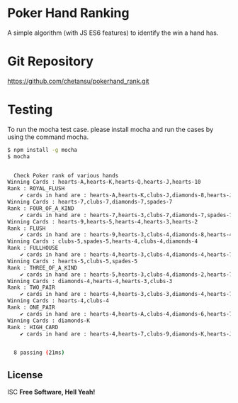 # Poker Hand Ranking
A simple algorithm (with JS ES6 features) to identify the win a hand has.

# Git Repository
https://github.com/chetansu/pokerhand_rank.git

# Testing
To run the mocha test case. please install mocha and run the cases by using the command mocha.
```sh
$ npm install -g mocha
$ mocha


  Check Poker rank of various hands
Winning Cards : hearts-A,hearts-K,hearts-Q,hearts-J,hearts-10
Rank : ROYAL_FLUSH
    ✔ cards in hand are : hearts-A,hearts-K,clubs-J,diamonds-8,hearts-J,hearts-Q,hearts-10
Winning Cards : hearts-7,clubs-7,diamonds-7,spades-7
Rank : FOUR_OF_A_KIND
    ✔ cards in hand are : hearts-7,hearts-3,clubs-7,diamonds-7,spades-7,hearts-5,spades-4
Winning Cards : hearts-9,hearts-5,hearts-4,hearts-3,hearts-2
Rank : FLUSH
    ✔ cards in hand are : hearts-9,hearts-3,clubs-4,diamonds-8,hearts-4,hearts-5,hearts-2
Winning Cards : clubs-5,spades-5,hearts-4,clubs-4,diamonds-4
Rank : FULLHOUSE
    ✔ cards in hand are : hearts-4,hearts-3,clubs-4,diamonds-4,hearts-7,clubs-5,spades-5
Winning Cards : hearts-5,clubs-5,spades-5
Rank : THREE_OF_A_KIND
    ✔ cards in hand are : hearts-5,hearts-3,clubs-4,diamonds-2,hearts-7,clubs-5,spades-5
Winning Cards : diamonds-4,hearts-4,hearts-3,clubs-3
Rank : TWO_PAIR
    ✔ cards in hand are : hearts-4,hearts-3,clubs-3,diamonds-4,hearts-7,clubs-9,spades-5
Winning Cards : hearts-4,clubs-4
Rank : ONE_PAIR
    ✔ cards in hand are : hearts-4,hearts-A,clubs-4,diamonds-6,hearts-7,clubs-9,spades-5
Winning Cards : diamonds-K
Rank : HIGH_CARD
    ✔ cards in hand are : hearts-4,hearts-7,clubs-9,diamonds-K,hearts-J,clubs-2,spades-5


  8 passing (21ms)
```

License
----
ISC
**Free Software, Hell Yeah!**
